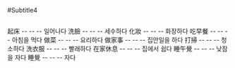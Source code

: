 #Subtitle4

##

起床 -- -- -- 일어나다
洗臉 -- -- -- 세수하다
化妝 -- -- -- 화장하다
吃早餐 -- -- -- 아침을 먹다
做菜 -- -- -- 요리하다
做家事 -- -- -- 집안일을 하다
打掃 -- -- -- 청소하다
洗衣服 -- -- -- 빨래하다
在家休息 -- -- -- 집에서 쉽다
睡午覺 -- -- -- 낮잠을 자다
睡覺 -- -- -- 자다
